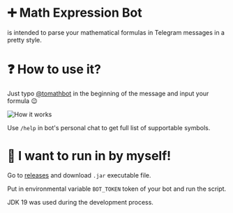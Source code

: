 # ➕ Math Expression Bot
is intended to parse your mathematical formulas in Telegram messages in a pretty style.

# ❓ How to use it?
Just typo [@tomathbot](http://t.me/tomathbot "@tomathbot") in the beginning of the message and input your formula 😉

![How it works](https://user-images.githubusercontent.com/60100612/198391210-a7eb2ad1-b60b-44c7-b0d2-380adb427966.png)

Use `/help` in bot's personal chat to get full list of supportable symbols.

# 🧰 I want to run in by myself!

Go to [releases](https://github.com/m0t9/mathExpr_bot/releases) and download `.jar` executable file.

Put in environmental variable `BOT_TOKEN` token of your bot and run the script.

JDK 19 was used during the development process.
